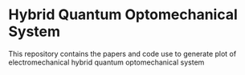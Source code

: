 # Hybrid Quantum Optomechanical System
This repository contains the papers and code use to generate plot of electromechanical hybrid quantum optomechanical system
